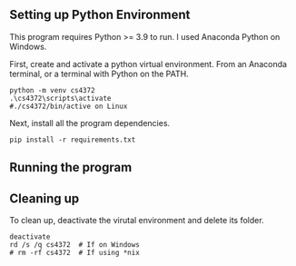 ## Setting up Python Environment
This program requires Python >= 3.9 to run. I used Anaconda Python on Windows.

First, create and activate a python virtual environment. From an Anaconda terminal, or a terminal with Python on the PATH.
```
python -m venv cs4372
.\cs4372\scripts\activate
#./cs4372/bin/active on Linux
```

Next, install all the program dependencies.

`pip install -r requirements.txt`


## Running the program


## Cleaning up
To clean up, deactivate the virutal environment and delete its folder.

```
deactivate
rd /s /q cs4372  # If on Windows
# rm -rf cs4372  # If using *nix
```
